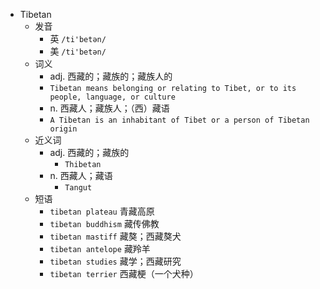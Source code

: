 - Tibetan
  - 发音
    - 英 `/ti'betən/`
    - 美 `/ti'betən/`
  - 词义
    - adj. 西藏的；藏族的；藏族人的
    - `Tibetan means belonging or relating to Tibet, or to its people, language, or culture`
    - n. 西藏人；藏族人；（西）藏语
    - `A Tibetan is an inhabitant of Tibet or a person of Tibetan origin`
  - 近义词
    - adj. 西藏的；藏族的
      - `Thibetan`
    - n. 西藏人；藏语
      - `Tangut`
  - 短语
    - `tibetan plateau` 青藏高原 
    - `tibetan buddhism` 藏传佛教 
    - `tibetan mastiff` 藏獒；西藏獒犬 
    - `tibetan antelope` 藏羚羊 
    - `tibetan studies` 藏学；西藏研究 
    - `tibetan terrier` 西藏梗（一个犬种） 
